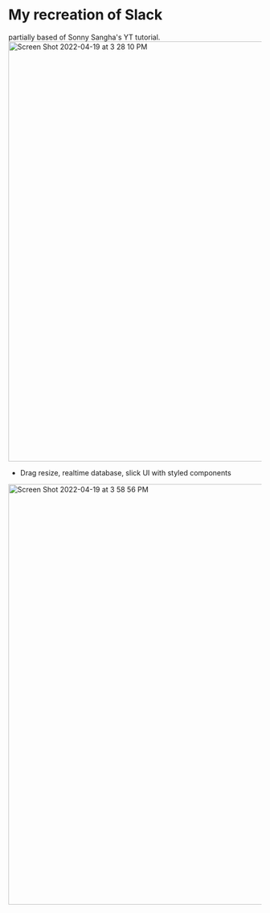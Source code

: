 # My recreation of Slack
partially based of Sonny Sangha's YT tutorial.
<img width="834" alt="Screen Shot 2022-04-19 at 3 28 10 PM" src="https://user-images.githubusercontent.com/34945097/164080928-18f607d2-03d8-419a-adc6-bc61aead46ef.png">
- Drag resize, realtime database, slick UI with styled components
<img width="835" alt="Screen Shot 2022-04-19 at 3 58 56 PM" src="https://user-images.githubusercontent.com/34945097/164085868-b659df27-de38-4152-ad2a-dc0747ce6827.png">

